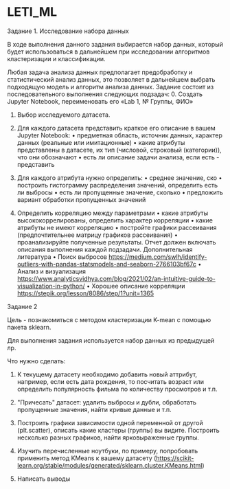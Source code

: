 # LETI_ML

Задание 1. Исследование набора данных

В ходе выполнения данного задания выбирается набор данных, который будет использоваться в дальнейшем при исследовании алгоритмов кластеризации и классификации. 

Любая задача анализа данных предполагает предобработку и статистический анализ данных, это позволяет в дальнейшем выбрать подходящую модель и алгоритм анализа данных.
Задание состоит из последовательного выполнения следующих подзадач:
0. Создать Jupyter Notebook, переименовать его «Lab 1, № Группы, ФИО»
1. Выбор исследуемого датасета. 

2. Для каждого датасета представить краткое его описание в вашем Jupyter Notebook: 
	•	предметная область, источник данных, характер данных (реальные или имитационные)
	•	какие атрибуты представлены в датасете, их тип (числовой, строковый (категории)), что они обозначают 
	•	есть ли описание задачи анализа, если есть - представить
3. Для каждого атрибута нужно определить:
	•	среднее значение, ско
	•	построить гистограмму распределения значений, определить есть ли выбросы 
	•	есть ли пропущенные значение, сколько
	•	предложить вариант обработки пропущенных значений
4. Определить корреляцию между параметрами
	•	какие атрибуты высококоррелированы, определить характер корреляции 
	•	какие атрибуты не имеют корреляцию
	•	постройте графики рассеивания (предпочтительнее матрицу графиков рассеивания)
	•	проанализируйте полученные результаты.
Отчет должен включать описания выполнения каждой подзадачи.
Дополнительная литература
	•	Поиск выбросов https://medium.com/swlh/identify-outliers-with-pandas-statsmodels-and-seaborn-2766103bf67c
	•	Анализ и визуализация https://www.analyticsvidhya.com/blog/2021/02/an-intuitive-guide-to-visualization-in-python/ 
	•	Хорошее описание корреляции https://stepik.org/lesson/8086/step/1?unit=1365



Задание 2

Цель - познакомиться с методом кластеризации K-mean с помощью пакета sklearn. 

Для выполнения задания используется набор данных из предыдущей лр.

Что нужно сделать:
1. К текущему датасету необходимо добавить новый аттрибут, например, если есть дата рождения, то посчитать возраст или определить популярность фильма по количеству просмотров и т.п.

2. "Причесать" датасет: удалить выбросы и дубли, обработать пропущенные значения, найти кривые данные и т.п.

3. Построить графики зависимости одной переменной от другой (plt.scatter), описать какие кластеры (группы) вы видите. Построить несколько разных графиков, найти ярковыраженные группы.

4. Изучить перечисленные ноутбуки, по примеру, попробовать применить метод KMeans к вашему датасету (https://scikit-learn.org/stable/modules/generated/sklearn.cluster.KMeans.html)

5. Написать выводы



